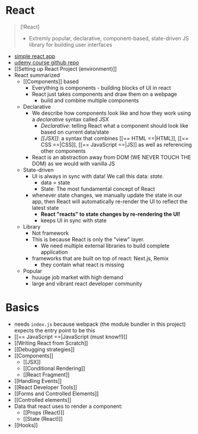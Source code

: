 
# React
> [!React]
> - Extremly popular, declarative, component-based, state-driven JS library for building user interfaces
- [simple react app](https://codesandbox.io/p/sandbox/blissful-bird-k9c9vd?file=%2Fsrc%2FApp.js%3A37%2C24)
- [udemy course github repo](https://github.com/jonasschmedtmann/ultimate-react-course)
- [[Setting up React Project (environment)]]
- React summarized
	- [[Components]] based
		- Everything is components - building blocks of UI in react
		- React just takes components and draw them on a webpage
			- build and combine multiple components
	- Declarative
		- We describe how components look like and how they work using a *declarative* syntax called JSX
			- *Declarative*: telling React what a component should look like based on current data/state
			- *[[JSX]]*: a syntax that combines [[== HTML ==|HTML]], [[== CSS ==|CSS]], [[== JavaScript ==|JS]] as well as referencing other components
		- React is an abstraction away from DOM (WE NEVER TOUCH THE DOM) as we would with vanilla JS
	- State-driven
		- UI is always in sync with data! We call this data: *state*.
			- data = state
			- State: The most fundamental concept of React
		- whenever state changes, we manually update the state in our app, then React will automatically re-render the UI to reflect the latest state
			- **React "reacts" to state changes by re-rendering the UI!** 
			- keeps UI in sync with state
	- Library
		- Not framework
		- This is because React is only the "view" layer. 
			- We need multiple external libraries to build complete application
		- frameworks that are built on top of react: Next.js, Remix
			- they contain what react is missing
	- Popular
		- huuuge job market with high demand 
		- large and vibrant react developer community
# Basics
- needs `index.js` because webpack (the module bundler in this project) expects the entry point to be this
- [[== JavaScript ==|JavaScript (must know!!)]]
- [[Writing React from Scratch]]
- [[Debugging strategies]]
- [[Components]]
	- [[JSX]]
	- [[Conditional Rendering]]
	- [[React Fragment]]
- [[Handling Events]]
- [[React Developer Tools]]
- [[Forms and Controlled Elements]]
- [[Controlled elements]]
- Data that react uses to render a component: 
	- [[Props (React)]]
	- [[State (React)]]
- [[Hooks]]


